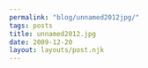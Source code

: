 ```yaml
---
permalink: "blog/unnamed2012jpg/"
tags: posts
title: unnamed2012.jpg
date: 2009-12-20
layout: layouts/post.njk
---
```


